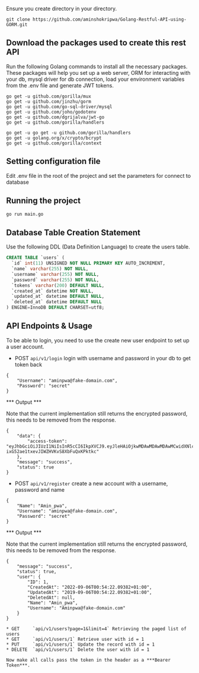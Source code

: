 Ensure you create directory in your directory.

`git clone https://github.com/aminshokripwa/Golang-Restful-API-using-GORM.git`

## Download the packages used to create this rest API
Run the following Golang commands to install all the necessary packages. These packages will help you set up a web server, ORM for interacting with your db, mysql driver for db connection, load your environment variables from the .env file and generate JWT tokens.

```
go get -u github.com/gorilla/mux
go get -u github.com/jinzhu/gorm
go get -u github.com/go-sql-driver/mysql
go get -u github.com/joho/godotenv
go get -u github.com/dgrijalva/jwt-go
go get -u github.com/gorilla/handlers

go get -u go get -u github.com/gorilla/handlers
go get -u golang.org/x/crypto/bcrypt
go get -u github.com/gorilla/context
```

## Setting configuration file
Edit .env file in the root of the project and set the parameters for connect to database

## Running the project

`go run main.go`

## Database Table Creation Statement
Use the following DDL (Data Definition Language) to create the users table.

``` SQL
CREATE TABLE `users` (
  `id` int(11) UNSIGNED NOT NULL PRIMARY KEY AUTO_INCREMENT,
  `name` varchar(255) NOT NULL,
  `username` varchar(255) NOT NULL,
  `password` varchar(255) NOT NULL,
  `tokens` varchar(200) DEFAULT NULL,
  `created_at` datetime NOT NULL,
  `updated_at` datetime DEFAULT NULL,
  `deleted_at` datetime DEFAULT NULL
) ENGINE=InnoDB DEFAULT CHARSET=utf8;
```

## API Endpoints & Usage

To be able to login, you need to use the create new user endpoint to set up a user account.

* POST    `api/v1/login` login with username and password in your db to get token back

```
{
	"Username": "aminpwa@fake-domain.com",
	"Password": "secret"
}
```

*** Output ***

Note that the current implementation still returns the encrypted password, this needs to be removed from the response.

```
{
    "data": {
        "access-token": "eyJhbGciOiJIUzI1NiIsInR5cCI6IkpXVCJ9.eyJleHAiOjkwMDAwMDAwMDAwMCwidXNlcm5hbWUiOiJhbWluLnB3YTFAZmFrZS1kb21haW4uY29tIn0.DIP2RmjA-ixG52ae1txevJIWZHVKvS8XbFuQxKPktkc"
    },
    "message": "success",
    "status": true
}
```

* POST    `api/v1/register` create a new account with a username, password and name

```
{
	"Name": "Amin_pwa",
	"Username": "aminpwa@fake-domain.com",
    "Password": "secret"
}
```

*** Output ***

Note that the current implementation still returns the encrypted password, this needs to be removed from the response.

```
{
    "message": "success",
    "status": true,
    "user": {
        "ID": 1,
        "CreatedAt": "2022-09-06T00:54:22.09382+01:00",
        "UpdatedAt": "2019-09-06T00:54:22.09382+01:00",
        "DeletedAt": null,
        "Name": "Amin_pwa",
        "Username": "Aminpwa@fake-domain.com"
    }
}

* GET     `api/v1/users?page=1&limit=4` Retrieving the paged list of users
* GET     `api/v1/users/1` Retrieve user with id = 1
* PUT     `api/v1/users/1` Update the record with id = 1
* DELETE  `api/v1/users/1` Delete the user with id = 1

Now make all calls pass the token in the header as a ***Bearer Token***.